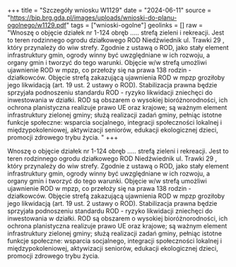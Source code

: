 +++
title = "Szczegóły wniosku W1129"
date = "2024-06-11"
source = "https://bip.brg.gda.pl/images/uploads/wnioski-do-planu-ogolnego/w1129.pdf"
tags = ["wnioski-ogolne"]
geolinks = []
raw = "Wnoszę o objęcie działek nr 1-124 obręb ..... strefą zieleni i rekreacji. Jest to teren rodzinnego  ogrodu działkowego ROD Niedźwiednik ul. Trawki 29 , który przynależy do wiw strefy. Zgodnie z ustawą o  ROD, jako stały element infrastruktury gmin, ogrody winny być uwzględniane w ich rozwoju, a organy gmin i tworzyć do tego warunki. Objęcie w/w strefą umożliwi ujawnienie ROD w mpzp, co przełoży się na prawa 138 rodzin - działkowców. Objęcie strefą zakazującą ujawnienia ROD w mpzp groziłoby jego likwidacją (art. 19 ust. 2 ustawy o ROD). Stabilizacja prawna będzie sprzyjała podnoszeniu standardu ROD - ryzyko likwidacji zniechęci do inwestowania w działki. ROD są obszarem o wysokiej bioróżnorodności, ich ochrona planistyczna realizuje prawo UE oraz krajowe; są ważnym element infrastruktury zielonej gminy; służą realizacji zadań gminy, pełniąc istotne funkcje społeczne: wsparcia socjalnego, integracji społeczności lokalnej i międzypokoleniowej,  aktywizacji seniorów, edukacji ekologicznej dzieci, promocji zdrowego trybu życia. "
+++

Wnoszę o objęcie działek nr 1-124 obręb ..... strefą zieleni i rekreacji. Jest to teren rodzinnego 
ogrodu działkowego ROD Niedźwiednik ul. Trawki 29 , który przynależy do wiw strefy. Zgodnie z ustawą o 
ROD, jako stały element infrastruktury gmin, ogrody winny być uwzględniane w ich rozwoju, a organy gmin
i tworzyć do tego warunki. Objęcie w/w strefą umożliwi ujawnienie ROD w mpzp, co przełoży się na prawa 138
rodzin - działkowców. Objęcie strefą zakazującą ujawnienia ROD w mpzp groziłoby jego likwidacją (art. 19 ust.
2 ustawy o ROD). Stabilizacja prawna będzie sprzyjała podnoszeniu standardu ROD - ryzyko likwidacji zniechęci
do inwestowania w działki. ROD są obszarem o wysokiej bioróżnorodności, ich ochrona planistyczna realizuje
prawo UE oraz krajowe; są ważnym element infrastruktury zielonej gminy; służą realizacji zadań gminy, pełniąc
istotne funkcje społeczne: wsparcia socjalnego, integracji społeczności lokalnej i międzypokoleniowej, 
aktywizacji seniorów, edukacji ekologicznej dzieci, promocji zdrowego trybu życia.



